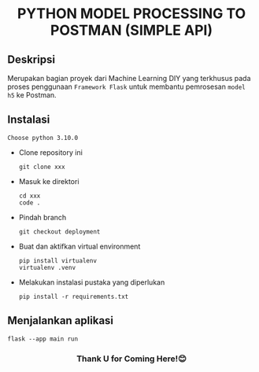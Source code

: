 <h1 align="center">PYTHON MODEL PROCESSING TO POSTMAN (SIMPLE API)</h1>

## Deskripsi
Merupakan bagian proyek dari Machine Learning DIY yang terkhusus pada proses penggunaan `Framework Flask` untuk membantu pemrosesan `model h5` ke Postman.

## Instalasi
`Choose python 3.10.0`
- Clone repository ini
  ```shell
  git clone xxx
  ```
- Masuk ke direktori
  ```shell
  cd xxx
  code .
  ```
- Pindah branch
  ```shell
  git checkout deployment
  ```
- Buat dan aktifkan virtual environment
  ```shell
  pip install virtualenv
  virtualenv .venv
  ```
- Melakukan instalasi pustaka yang diperlukan
  ```shell
  pip install -r requirements.txt
  ```

## Menjalankan aplikasi
   ```shell
  flask --app main run
   ```

<h3 align="center">Thank U for Coming Here!😊</h3>